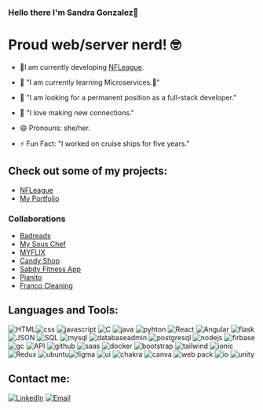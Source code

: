 ### Hello there I'm Sandra Gonzalez👋

# Proud web/server nerd! 🤓


<!--
**sandyjtech/sandyjtech** is a ✨ _special_ ✨ repository because its `README.md` (this file) appears on your GitHub profile.

-->
- 🔭I am currently developing [NFLeague](https://github.com/sandyjtech/fleague).

- 🌱 "I am currently learning Microservices.👯"

- 🤔 "I am looking for a permanent position as a full-stack developer."

- 💬 "I love making new connections."

- 😄 Pronouns: she/her.

- ⚡ Fun Fact: "I worked on cruise ships for five years."

## Check out some of my projects:
- [NFLeague](https://github.com/sandyjtech/fleague)
- [My Portfolio](https://github.com/sandyjtech/sandra-gonzalez)
### Collaborations
- [Badreads](https://sandyjtech.github.io/badreads/)
- [My Sous Chef](https://github.com/sandyjtech/my-sous-chef)
- [MYFLIX](https://sandyjime21.github.io/MYFLIX/)
- [Candy Shop](https://sandyjime21.github.io/Candy-Shop/)
- [Sabdy Fitness App](https://sabdyfitness.com/)
- [Pianito](https://sandyjime21.github.io/Pianito/)
- [Franco Cleaning](https://sandyjime21.github.io/Franco-Cleaning/)

## Languages and Tools:
![HTML](https://img.icons8.com/?size=48&id=20909&format=png)![css](https://img.icons8.com/?size=48&id=21278&format=png) ![javascript](https://img.icons8.com/?size=48&id=108784&format=png) ![C](https://img.icons8.com/?size=48&id=40670&format=png) ![java](https://img.icons8.com/?size=48&id=13679&format=png) ![pyhton](https://img.icons8.com/?size=48&id=13441&format=png) ![React](https://img.icons8.com/?size=48&id=123603&format=png) ![Angular](https://img.icons8.com/?size=48&id=71257&format=png) ![flask](https://img.icons8.com/?size=50&id=MHcMYTljfKOr&format=png) ![JSON](https://img.icons8.com/?size=48&id=114474&format=png) ![SQL](https://img.icons8.com/?size=48&id=13406&format=png) ![mysql](https://img.icons8.com/?size=48&id=qGUfLiYi1bRN&format=png) ![databaseadmin](https://img.icons8.com/?size=48&id=11963&format=png) ![postgresql](https://img.icons8.com/?size=48&id=38561&format=png) ![nodejs](https://img.icons8.com/?size=48&id=54087&format=png) ![firbase](https://img.icons8.com/?size=48&id=62452&format=png) ![gc](https://img.icons8.com/?size=48&id=WHRLQdbEXQ16&format=png) ![API](https://img.icons8.com/?size=48&id=21896&format=png) ![github](https://img.icons8.com/?size=48&id=20906&format=png) ![saas](https://img.icons8.com/?size=48&id=QBqFNfPPB2Kx&format=png) ![docker](https://img.icons8.com/?size=48&id=22813&format=png) ![bootstrap](https://img.icons8.com/?size=48&id=PndQWK6M1Hjo&format=png) ![tailwind](https://img.icons8.com/?size=48&id=4PiNHtUJVbLs&format=png) ![ionic](https://img.icons8.com/?size=48&id=nUFOCFvI5eIk&format=png) ![Redux](https://img.icons8.com/?size=24&id=DgDldTbM9fXB&format=png) ![ubuntu](https://img.icons8.com/?size=48&id=63208&format=png)![figma](https://img.icons8.com/?size=40&id=nMeAkcoE7aTF&format=png) ![ui](https://img.icons8.com/?size=24&id=90090&format=png) ![chakra](https://img.icons8.com/?size=48&id=r9QJ0VFFrn7T&format=png) ![canva](https://img.icons8.com/?size=48&id=iWw83PVcBpLw&format=png) ![web pack](https://img.icons8.com/?size=48&id=sOWbK4N3cxGh&format=png) ![io](https://img.icons8.com/?size=40&id=26244&format=png) ![unity](https://img.icons8.com/?size=48&id=P08kExl7rixR&format=png) 
## Contact me:
[![LinkedIn](https://img.icons8.com/?size=48&id=xuvGCOXi8Wyg&format=png)](https://www.linkedin.com/in/sandra--gonzalez/) [![Email](https://img.icons8.com/?size=48&id=LPcVDft9Isqt&format=png)](mailto:sandyjtech@gmail.com)

